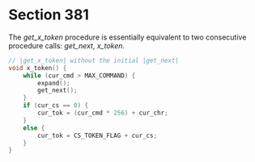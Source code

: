 # Section 381

The *get_x_token* procedure is essentially equivalent to two consecutive procedure calls: *get_next*, *x_token*.

```c parser/expand_next_token.c
// |get_x_token| without the initial |get_next|
void x_token() {
    while (cur_cmd > MAX_COMMAND) {
        expand();
        get_next();
    }
    if (cur_cs == 0) {
        cur_tok = (cur_cmd * 256) + cur_chr;
    }
    else {
        cur_tok = CS_TOKEN_FLAG + cur_cs;
    }
}
```
